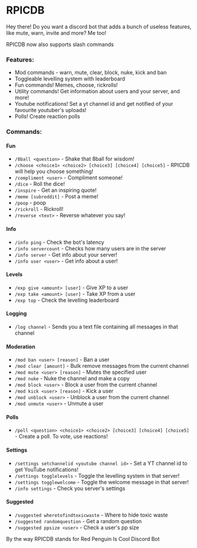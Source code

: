 # RPICDB
Hey there! Do you want a discord bot that adds a bunch of useless features, like mute, warn, invite and more? Me too!

RPICDB now also supports slash commands

### Features:

* Mod commands - warn, mute, clear, block, nuke, kick and ban
* Toggleable levelling system with leaderboard
* Fun commands! Memes, choose, rickrolls!
* Utility commands! Get information about users and your server, and more!
* Youtube notifications! Set a yt channel id and get notified of your favourite youtuber's uploads!
* Polls! Create reaction polls

### Commands:

#### Fun
* `/8ball <question>` - Shake that 8ball for wisdom!
* `/choose <choice1> <choice2> [choice3] [choice4] [choice5]` - RPICDB will help you choose something!
* `/compliment <user>` - Compliment someone!
* `/dice` - Roll the dice!
* `/inspire` - Get an inspiring quote!
* `/meme [subreddit]` - Post a meme!
* `/poop` - poop
* `/rickroll` - Rickroll!
* `/reverse <text>` - Reverse whatever you say!

#### Info
* `/info ping` - Check the bot's latency
* `/info servercount` - Checks how many users are in the server
* `/info server` - Get info about your server!
* `/info user <user>` - Get info about a user!

#### Levels
* `/exp give <amount> [user]` - Give XP to a user
* `/exp take <amount> [user]` - Take XP from a user
* `/exp top` - Check the levelling leaderboard

#### Logging
* `/log channel` - Sends you a text file containing all messages in that channel

#### Moderation
* `/mod ban <user> [reason]` - Ban a user
* `/mod clear [amount]` - Bulk remove messages from the current channel
* `/mod mute <user> [reason]` - Mutes the specified user
* `/mod nuke` - Nuke the channel and make a copy
* `/mod block <user>` - Block a user from the current channel
* `/mod kick <user> [reason]` - Kick a user
* `/mod unblock <user>` - Unblock a user from the current channel
* `/mod unmute <user>` - Unmute a user

#### Polls
* `/poll <question> <choice1> <choice2> [choice3] [choice4] [choice5]` - Create a poll. To vote, use reactions!

#### Settings
* `/settings setchannelid <youtube channel id>` - Set a YT channel id to get YouTube notifications!
* `/settings togglelevels` - Toggle the levelling system in that server!
* `/settings togglewelcome` - Toggle the welcome message in that server!
* `/info settings` - Check you server's settings

#### Suggested
* `/suggested wheretofindtoxicwaste` - Where to hide toxic waste
* `/suggested randomquestion` - Get a random question
* `/suggested ppsize <user>` - Check a user's pp size

By the way RPICDB stands for Red Penguin Is Cool Discord Bot